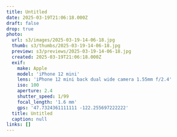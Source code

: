 ```yaml
---
title: Untitled
date: 2025-03-19T21:06:18.000Z
draft: false
drop: true
photo:
  url: s3/images/2025-03-19-14-06-18.jpg
  thumb: s3/thumbs/2025-03-19-14-06-18.jpg
  preview: s3/previews/2025-03-19-14-06-18.jpg
  created: 2025-03-19T21:06:18.000Z
  exif:
    make: Apple
    model: 'iPhone 12 mini'
    lens: 'iPhone 12 mini back dual wide camera 1.55mm f/2.4'
    iso: 100
    aperture: 2.4
    shutter_speed: 1/99
    focal_length: '1.6 mm'
    gps: '47.7324361111111 -122.255697222222'
  title: Untitled
  caption: null
links: []
---
```

